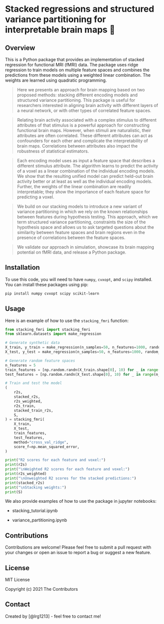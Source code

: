 # Stacked regressions and structured variance partitioning for interpretable brain maps 🧠

## Overview

This is a Python package that provides an implementation of stacked regression for functional MRI (fMRI) data. The package uses ridge regression to train models on multiple feature spaces and combines the predictions from these models using a weighted linear combination. The weights are learned using quadratic programming.

> Here we presents an approach for brain mapping based on two proposed methods: stacking different encoding models and structured variance partitioning. This package is useful for researchers interested in aligning brain activity with different layers of a neural network, or with other types of correlated feature spaces.

> Relating brain activity associated with a complex stimulus to different attributes of that stimulus is a powerful approach for constructing functional brain maps. However, when stimuli are naturalistic, their attributes are often correlated. These different attributes can act as confounders for each other and complicate the interpretability of brain maps. Correlations between attributes also impact the robustness of statistical estimators.

> Each encoding model uses as input a feature space that describes a different stimulus attribute. The algorithm learns to predict the activity of a voxel as a linear combination of the individual encoding models. We show that the resulting unified model can predict held-out brain activity better or at least as well as the individual encoding models. Further, the weights of the linear combination are readily interpretable; they show the importance of each feature space for predicting a voxel.

> We build on our stacking models to introduce a new variant of variance partitioning in which we rely on the known relationships between features during hypothesis testing. This approach, which we term structured variance partitioning, constraints the size of the hypothesis space and allows us to ask targeted questions about the similarity between feature spaces and brain regions even in the presence of correlations between the feature spaces.

> We validate our approach in simulation, showcase its brain mapping potential on fMRI data, and release a Python package.

## Installation
To use this code, you will need to have `numpy`, `cvxopt`, and `scipy` installed. You can install these packages using pip:


```bash
pip install numpy cvxopt scipy scikit-learn
```


## Usage
Here is an example of how to use the `stacking_fmri` function:
```python
from stacking_fmri import stacking_fmri
from sklearn.datasets import make_regression

# Generate synthetic data
X_train, y_train = make_regression(n_samples=50, n_features=1000, random_state=42)
X_test, y_test = make_regression(n_samples=50, n_features=1000, random_state=43)

# Generate random feature spaces
n_features = 5
train_features = [np.random.randn(X_train.shape[0], 10) for _ in range(n_features)]
test_features = [np.random.randn(X_test.shape[0], 10) for _ in range(n_features)]

# Train and test the model
(
    r2s,
    stacked_r2s,
    r2s_weighted,
    r2s_train,
    stacked_train_r2s,
    S,
) = stacking_fmri(
    X_train,
    X_test,
    train_features,
    test_features,
    method="cross_val_ridge",
    score_f=np.mean_squared_error,
)

print("R2 scores for each feature and voxel:")
print(r2s)
print("\nWeighted R2 scores for each feature and voxel:")
print(r2s_weighted)
print("\nUnweighted R2 scores for the stacked predictions:")
print(stacked_r2s)
print("\nStacking weights:")
print(S)
```

We also provide examples of how to use the package in jupyter notebooks:

- stacking_tutorial.ipynb

- variance_partitioning.ipynb


<!-- ## Project Status
Project is: _complete_  -->


## Contributions
Contributions are welcome! Please feel free to submit a pull request with your changes or open an issue to report a bug or suggest a new feature.

## License

MIT License

Copyright (c) 2021 The Contributors



## Contact
Created by [@lrg1213] - feel free to contact me!


